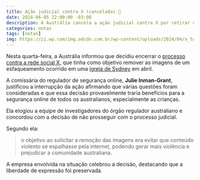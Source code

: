 ```yaml
---
title: Ação judicial contra X (cancelada) 👶
date: 2024-06-05 22:00:00 -03:00
description: A Austrália cancela a ação judicial contra X por retirar um vídeo do ataque a uma igreja.
categories: notas
tags: [notas]
img: https://i1.wp.com/img.odcdn.com.br/wp-content/uploads/2024/04/x_twitter_musk.jpg?resize=800,400
---
```


Nesta quarta-feira, a Austrália informou que decidiu encerrar o [processo contra a rede social X](https://www.cnbc.com/2024/06/05/australia-drops-case-against-elon-musks-x-over-church-stabbing-videos.html), que tinha como objetivo remover as imagens de um esfaqueamento ocorrido em uma [igreja de Sydney](https://www.nbcnews.com/news/world/sydney-stabbing-bishop-injured-australia-rcna147792) em abril. 

A comissária do regulador de segurança online, **Julie Inman-Grant**, justificou a interrupção da ação afirmando que várias questões foram consideradas e que essa decisão provavelmente traria benefícios para a segurança online de todos os australianos, especialmente as crianças. 

Ela elogiou a equipe de investigadores do órgão regulador australiano e concordou com a decisão de não prosseguir com o processo judicial. 

Segundo ela:

> o objetivo ao solicitar a remoção das imagens era evitar que conteúdo
> violento se espalhasse pela internet, podendo gerar mais violência e
> prejudicar a comunidade australiana.

A empresa envolvida na situação celebrou a decisão, destacando que a liberdade de expressão foi preservada.
